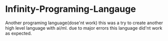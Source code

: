 # Infinity-Programing-Langauge
Another programing language(dose'nt work)
this was a try to create another high level language with ai/ml.
due to major errors this language did'nt work as expected.

